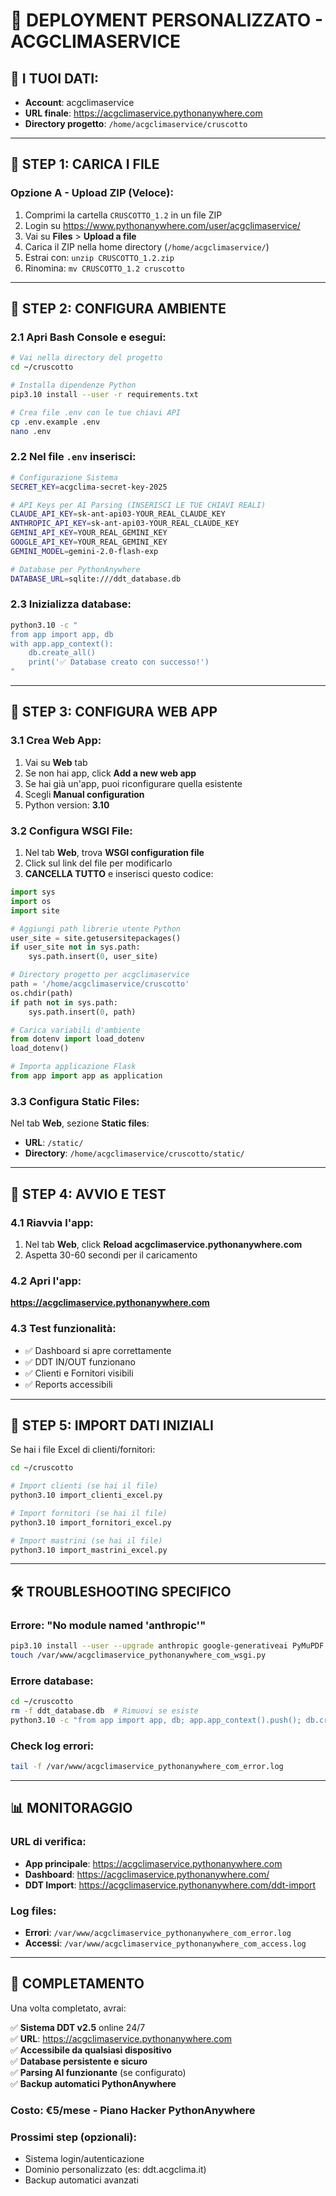 # 🚀 DEPLOYMENT PERSONALIZZATO - ACGCLIMASERVICE

## 📍 **I TUOI DATI:**
- **Account**: acgclimaservice  
- **URL finale**: https://acgclimaservice.pythonanywhere.com
- **Directory progetto**: `/home/acgclimaservice/cruscotto`

---

## 🔧 **STEP 1: CARICA I FILE**

### Opzione A - Upload ZIP (Veloce):
1. Comprimi la cartella `CRUSCOTTO_1.2` in un file ZIP
2. Login su https://www.pythonanywhere.com/user/acgclimaservice/
3. Vai su **Files** > **Upload a file**
4. Carica il ZIP nella home directory (`/home/acgclimaservice/`)
5. Estrai con: `unzip CRUSCOTTO_1.2.zip`
6. Rinomina: `mv CRUSCOTTO_1.2 cruscotto`

---

## 🔧 **STEP 2: CONFIGURA AMBIENTE**

### 2.1 Apri **Bash Console** e esegui:

```bash
# Vai nella directory del progetto
cd ~/cruscotto

# Installa dipendenze Python
pip3.10 install --user -r requirements.txt

# Crea file .env con le tue chiavi API
cp .env.example .env
nano .env
```

### 2.2 Nel file `.env` inserisci:
```bash
# Configurazione Sistema
SECRET_KEY=acgclima-secret-key-2025

# API Keys per AI Parsing (INSERISCI LE TUE CHIAVI REALI)
CLAUDE_API_KEY=sk-ant-api03-YOUR_REAL_CLAUDE_KEY
ANTHROPIC_API_KEY=sk-ant-api03-YOUR_REAL_CLAUDE_KEY  
GEMINI_API_KEY=YOUR_REAL_GEMINI_KEY
GOOGLE_API_KEY=YOUR_REAL_GEMINI_KEY
GEMINI_MODEL=gemini-2.0-flash-exp

# Database per PythonAnywhere
DATABASE_URL=sqlite:///ddt_database.db
```

### 2.3 Inizializza database:
```bash
python3.10 -c "
from app import app, db
with app.app_context():
    db.create_all()
    print('✅ Database creato con successo!')
"
```

---

## 🔧 **STEP 3: CONFIGURA WEB APP**

### 3.1 Crea Web App:
1. Vai su **Web** tab
2. Se non hai app, click **Add a new web app**
3. Se hai già un'app, puoi riconfigurare quella esistente
4. Scegli **Manual configuration**  
5. Python version: **3.10**

### 3.2 Configura WSGI File:
1. Nel tab **Web**, trova **WSGI configuration file**
2. Click sul link del file per modificarlo
3. **CANCELLA TUTTO** e inserisci questo codice:

```python
import sys
import os
import site

# Aggiungi path librerie utente Python
user_site = site.getusersitepackages()
if user_site not in sys.path:
    sys.path.insert(0, user_site)

# Directory progetto per acgclimaservice
path = '/home/acgclimaservice/cruscotto'
os.chdir(path)
if path not in sys.path:
    sys.path.insert(0, path)

# Carica variabili d'ambiente
from dotenv import load_dotenv
load_dotenv()

# Importa applicazione Flask
from app import app as application
```

### 3.3 Configura Static Files:
Nel tab **Web**, sezione **Static files**:
- **URL**: `/static/`
- **Directory**: `/home/acgclimaservice/cruscotto/static/`

---

## 🔧 **STEP 4: AVVIO E TEST**

### 4.1 Riavvia l'app:
1. Nel tab **Web**, click **Reload acgclimaservice.pythonanywhere.com**
2. Aspetta 30-60 secondi per il caricamento

### 4.2 Apri l'app:
**https://acgclimaservice.pythonanywhere.com**

### 4.3 Test funzionalità:
- ✅ Dashboard si apre correttamente
- ✅ DDT IN/OUT funzionano  
- ✅ Clienti e Fornitori visibili
- ✅ Reports accessibili

---

## 🔧 **STEP 5: IMPORT DATI INIZIALI**

Se hai i file Excel di clienti/fornitori:

```bash
cd ~/cruscotto

# Import clienti (se hai il file)
python3.10 import_clienti_excel.py

# Import fornitori (se hai il file)  
python3.10 import_fornitori_excel.py

# Import mastrini (se hai il file)
python3.10 import_mastrini_excel.py
```

---

## 🛠️ **TROUBLESHOOTING SPECIFICO**

### Errore: "No module named 'anthropic'"
```bash
pip3.10 install --user --upgrade anthropic google-generativeai PyMuPDF
touch /var/www/acgclimaservice_pythonanywhere_com_wsgi.py
```

### Errore database:
```bash
cd ~/cruscotto
rm -f ddt_database.db  # Rimuovi se esiste
python3.10 -c "from app import app, db; app.app_context().push(); db.create_all(); print('DB ricreato!')"
```

### Check log errori:
```bash
tail -f /var/www/acgclimaservice_pythonanywhere_com_error.log
```

---

## 📊 **MONITORAGGIO**

### URL di verifica:
- **App principale**: https://acgclimaservice.pythonanywhere.com
- **Dashboard**: https://acgclimaservice.pythonanywhere.com/
- **DDT Import**: https://acgclimaservice.pythonanywhere.com/ddt-import

### Log files:
- **Errori**: `/var/www/acgclimaservice_pythonanywhere_com_error.log`  
- **Accessi**: `/var/www/acgclimaservice_pythonanywhere_com_access.log`

---

## 🎉 **COMPLETAMENTO**

Una volta completato, avrai:

✅ **Sistema DDT v2.5** online 24/7  
✅ **URL**: https://acgclimaservice.pythonanywhere.com  
✅ **Accessibile da qualsiasi dispositivo**  
✅ **Database persistente e sicuro**  
✅ **Parsing AI funzionante** (se configurato)  
✅ **Backup automatici PythonAnywhere**

### Costo: €5/mese - Piano Hacker PythonAnywhere

### Prossimi step (opzionali):
- Sistema login/autenticazione
- Dominio personalizzato (es: ddt.acgclima.it)  
- Backup automatici avanzati